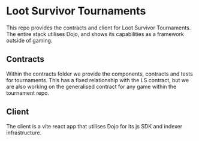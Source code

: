 # Loot Survivor Tournaments

This repo provides the contracts and client for Loot Survivor Tournaments. The entire stack utilises Dojo, and shows its capabilities as a framework outside of gaming.

## Contracts

Within the contracts folder we provide the components, contracts and tests for tournaments. This has a fixed relationship with the LS contract, but we are also working on the generalised contract for any game within the tournament repo.

## Client

The client is a vite react app that utilises Dojo for its js SDK and indexer infrastructure.